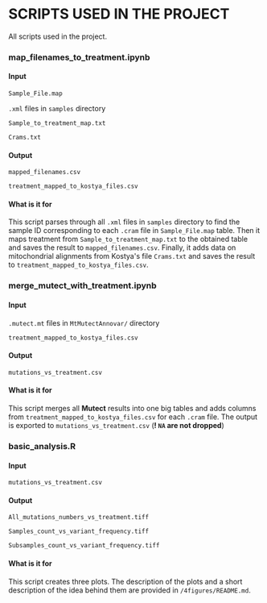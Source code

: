 # SCRIPTS USED IN THE PROJECT
All scripts used in the project.

### map_filenames_to_treatment.ipynb
#### Input
`Sample_File.map`

`.xml` files in `samples` directory

`Sample_to_treatment_map.txt`

`Crams.txt`

#### Output
`mapped_filenames.csv`

`treatment_mapped_to_kostya_files.csv`

#### What is it for
This script parses through all `.xml` files in `samples` directory to find the sample ID corresponding to each `.cram` file in `Sample_File.map` table.  Then it maps treatment from `Sample_to_treatment_map.txt` to the obtained table and saves the result to `mapped_filenames.csv`. Finally, it adds data on mitochondrial alignments from Kostya's file `Crams.txt` and saves the result to `treatment_mapped_to_kostya_files.csv`.



### merge_mutect_with_treatment.ipynb	
#### Input
`.mutect.mt` files in `MtMutectAnnovar/` directory

`treatment_mapped_to_kostya_files.csv`

#### Output
`mutations_vs_treatment.csv`

#### What is it for
This script merges all **Mutect** results into  one big tables and adds columns from `treatment_mapped_to_kostya_files.csv` for each `.cram` file. The output is exported to `mutations_vs_treatment.csv` (__! `NA` are not dropped__)



### basic_analysis.R	
#### Input
`mutations_vs_treatment.csv`

#### Output
`All_mutations_numbers_vs_treatment.tiff`
`Samples_count_vs_variant_frequency.tiff`
`Subsamples_count_vs_variant_frequency.tiff`

#### What is it for
This script creates three plots. The description of the plots and a short description of the idea behind them are provided in `/4figures/README.md`.